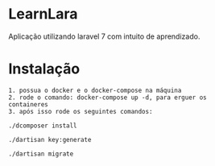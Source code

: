 
# LearnLara

Aplicação utilizando laravel 7 com intuito de aprendizado.



# Instalação

    1. possua o docker e o docker-compose na máquina
    2. rode o comando: docker-compose up -d, para erguer os
    containeres
    3. após isso rode os seguintes comandos: 
    
    ./dcomposer install

    ./dartisan key:generate

    ./dartisan migrate